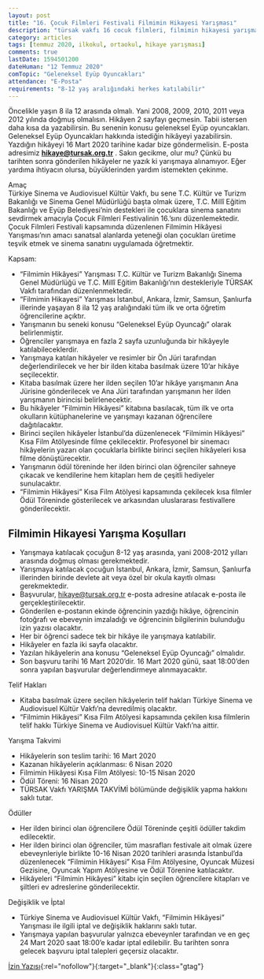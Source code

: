 ```yaml
---
layout: post
title: "16. Çocuk Filmleri Festivali Filmimin Hikayesi Yarışması"
description: "türsak vakfı 16 cocuk filmleri, filmimin hikayesi yarışması, hikaye yazma yarışması"
category: articles
tags: [temmuz 2020, ilkokul, ortaokul, hikaye yarışması]
comments: true
lastDate: 1594501200    
dateHuman: "12 Temmuz 2020"
comTopic: "Geleneksel Eyüp Oyuncakları"
attendance: "E-Posta"
requirements: "8-12 yaş aralığındaki herkes katılabilir"
---
```


Öncelikle yaşın 8 ila 12 arasında olmalı. Yani 2008, 2009, 2010, 2011 veya 2012 yılında doğmuş olmalısın. Hikâyen 2 sayfayı geçmesin. Tabii istersen daha kısa da yazabilirsin. Bu senenin konusu geleneksel Eyüp oyuncakları. Geleneksel Eyüp Oyuncakları hakkında istediğin hikâyeyi yazabilirsin. Yazdığın hikâyeyi 16 Mart 2020 tarihine kadar bize göndermelisin. E-posta adresimiz **hikaye@tursak.org.tr** . Sakın gecikme, olur mu? Çünkü bu tarihten sonra gönderilen hikâyeler ne yazık ki yarışmaya alınamıyor. Eğer yardıma ihtiyacın olursa, büyüklerinden yardım istemekten çekinme.

Amaç  
Türkiye Sinema ve Audiovisuel Kültür Vakfı, bu sene T.C. Kültür ve Turizm Bakanlığı ve Sinema Genel Müdürlüğü başta olmak üzere, T.C. Millî Eğitim Bakanlığı ve Eyüp Belediyesi’nin destekleri ile çocuklara sinema sanatını sevdirmek amacıyla Çocuk Filmleri Festivalinin 16.’sını düzenlemektedir. Çocuk Filmleri Festivali kapsamında düzenlenen Filmimin Hikâyesi Yarışması’nın amacı sanatsal alanlarda yeteneği olan çocukları üretime teşvik etmek ve sinema sanatını uygulamada öğretmektir.

Kapsam:  
- “Filmimin Hikâyesi” Yarışması T.C. Kültür ve Turizm Bakanlığı Sinema Genel Müdürlüğü ve T.C. Millî Eğitim Bakanlığı’nın destekleriyle TÜRSAK Vakfı tarafından düzenlenmektedir.
- “Filmimin Hikayesi” Yarışması İstanbul, Ankara, İzmir, Samsun, Şanlıurfa illerinde yaşayan 8 ila 12 yaş aralığındaki tüm ilk ve orta öğretim öğrencilerine açıktır.
- Yarışmanın bu seneki konusu “Geleneksel Eyüp Oyuncağı” olarak belirlenmiştir.
- Öğrenciler yarışmaya en fazla 2 sayfa uzunluğunda bir hikâyeyle katılabileceklerdir.
- Yarışmaya katılan hikâyeler ve resimler bir Ön Jüri tarafından değerlendirilecek ve her bir ilden kitaba basılmak üzere 10’ar hikâye seçilecektir.
- Kitaba basılmak üzere her ilden seçilen 10’ar hikâye yarışmanın Ana Jürisine gönderilecek ve Ana Jüri tarafından yarışmanın her ilden yarışmanın birincisi belirlenecektir.
- Bu hikâyeler “Filmimin Hikâyesi” kitabına basılacak, tüm ilk ve orta okulların kütüphanelerine ve yarışmayı kazanan öğrencilere dağıtılacaktır.
- Birinci seçilen hikâyeler İstanbul’da düzenlenecek “Filmimin Hikâyesi” Kısa Film Atölyesinde filme çekilecektir. Profesyonel bir sinemacı hikâyelerin yazarı olan çocuklarla birlikte birinci seçilen hikâyeleri kısa filme dönüştürecektir.
- Yarışmanın ödül töreninde her ilden birinci olan öğrenciler sahneye çıkacak ve kendilerine hem kitapları hem de çeşitli hediyeler sunulacaktır.
- “Filmimin Hikâyesi” Kısa Film Atölyesi kapsamında çekilecek kısa filmler Ödül Töreninde gösterilecek ve arkasından uluslararası festivallere gönderilecektir.

## Filmimin Hikayesi Yarışma Koşulları
- Yarışmaya katılacak çocuğun 8-12 yaş arasında, yani 2008-2012 yılları arasında doğmuş olması gerekmektedir.
- Yarışmaya katılacak çocuğun İstanbul, Ankara, İzmir, Samsun, Şanlıurfa illerinden birinde devlete ait veya özel bir okula kayıtlı olması gerekmektedir.
- Başvurular, hikaye@tursak.org.tr e-posta adresine atılacak e-posta ile gerçekleştirilecektir.
- Gönderilen e-postanın ekinde öğrencinin yazdığı hikâye, öğrencinin fotoğrafı ve ebeveynin imzaladığı ve öğrencinin bilgilerinin bulunduğu izin yazısı olacaktır.
- Her bir öğrenci sadece tek bir hikâye ile yarışmaya katılabilir.
- Hikâyeler en fazla iki sayfa olacaktır.
- Yazılan hikâyelerin ana konusu “Geleneksel Eyüp Oyuncağı” olmalıdır.
- Son başvuru tarihi 16 Mart 2020’dir. 16 Mart 2020 günü, saat 18:00’den sonra yapılan başvurular değerlendirmeye alınmayacaktır.

Telif Hakları  
- Kitaba basılmak üzere seçilen hikâyelerin telif hakları Türkiye Sinema ve Audiovisuel Kültür Vakfı’na devredilmiş olacaktır.
- “Filmimin Hikâyesi” Kısa Film Atölyesi kapsamında çekilen kısa filmlerin telif hakkı Türkiye Sinema ve Audiovisuel Kültür Vakfı’na aittir.

Yarışma Takvimi  
- Hikâyelerin son teslim tarihi: 16 Mart 2020
- Kazanan hikâyelerin açıklanması: 6 Nisan 2020
- Filmimin Hikâyesi Kısa Film Atölyesi: 10-15 Nisan 2020
- Ödül Töreni: 16 Nisan 2020
- TÜRSAK Vakfı YARIŞMA TAKVİMİ bölümünde değişiklik yapma hakkını saklı tutar.

Ödüller  
- Her ilden birinci olan öğrencilere Ödül Töreninde çeşitli ödüller takdim edilecektir.
- Her ilden birinci olan öğrenciler, tüm masrafları festivale ait olmak üzere ebeveynleriyle birlikte 10-16 Nisan 2020 tarihleri arasında İstanbul’da düzenlenecek “Filmimin Hikâyesi” Kısa Film Atölyesine, Oyuncak Müzesi Gezisine, Oyuncak Yapım Atölyesine ve Ödül Törenine katılacaktır.
- Hikâyeleri “Filmimin Hikâyesi” kitabı için seçilen öğrencilere kitapları ve şiltleri ev adreslerine gönderilecektir.

Değişiklik ve İptal
- Türkiye Sinema ve Audiovisuel Kültür Vakfı, “Filmimin Hikâyesi” Yarışması ile ilgili iptal ve değişiklik haklarını saklı tutar.
- Yarışmaya yapılan başvurular yalnızca ebeveynler tarafından ve en geç 24 Mart 2020 saat 18:00’e kadar iptal edilebilir. Bu tarihten sonra gelecek başvuru iptal talepleri geçersiz olacaktır.

[İzin Yazısı](https://storage.tursak.org.tr/source//1/Filmimin_Hikayesi_Izin_Yazisi.pdf?ref=edebiyatyarismalari.com){:rel="nofollow"}{:target="_blank"}{:class="gtag"}